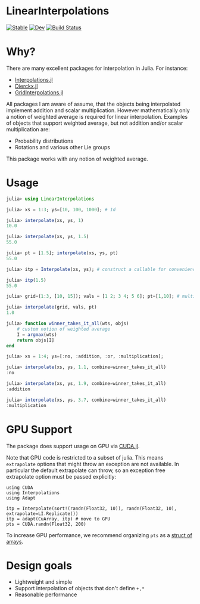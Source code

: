 # LinearInterpolations

[![Stable](https://img.shields.io/badge/docs-stable-blue.svg)](https://jw3126.github.io/LinearInterpolations.jl/stable)
[![Dev](https://img.shields.io/badge/docs-dev-blue.svg)](https://jw3126.github.io/LinearInterpolations.jl/dev)
[![Build Status](https://github.com/jw3126/LinearInterpolations.jl/workflows/CI/badge.svg)](https://github.com/jw3126/LinearInterpolations.jl/actions)

# Why?
There are many excellent packages for interpolation in Julia. For instance:
* [Interpolations.jl](https://github.com/JuliaMath/Interpolations.jl)
* [Dierckx.jl](https://github.com/kbarbary/Dierckx.jl)
* [GridInterpolations.jl](https://github.com/sisl/GridInterpolations.jl)

All packages I am aware of assume, that the objects being interpolated implement addition and
scalar multiplication. However mathematically only a notion of weighted average is required for linear interpolation.
Examples of objects that support weighted average, but not addition and/or scalar multiplication are:
* Probability distributions
* Rotations and various other Lie groups

This package works with any notion of weighted average.

# Usage

```julia
julia> using LinearInterpolations

julia> xs = 1:3; ys=[10, 100, 1000]; # 1d

julia> interpolate(xs, ys, 1)
10.0

julia> interpolate(xs, ys, 1.5)
55.0

julia> pt = [1.5]; interpolate(xs, ys, pt)
55.0

julia> itp = Interpolate(xs, ys); # construct a callable for convenience

julia> itp(1.5)
55.0

julia> grid=(1:3, [10, 15]); vals = [1 2; 3 4; 5 6]; pt=[1,10]; # multi dimensional

julia> interpolate(grid, vals, pt)
1.0

julia> function winner_takes_it_all(wts, objs)
    # custom notion of weighted average
    I = argmax(wts)
    return objs[I]
end

julia> xs = 1:4; ys=[:no, :addition, :or, :multiplication];

julia> interpolate(xs, ys, 1.1, combine=winner_takes_it_all)
:no

julia> interpolate(xs, ys, 1.9, combine=winner_takes_it_all)
:addition

julia> interpolate(xs, ys, 3.7, combine=winner_takes_it_all)
:multiplication
```

# GPU Support

The package does support usage on GPU via [CUDA.jl](https://github.com/JuliaGPU/CUDA.jl).

Note that GPU code is restricted to a subset of julia. This means `extrapolate` options that might throw an exception are not available. In particular the default extrapolate can throw, so an exception free extrapolate option must be passed explicitly:
```
using CUDA
using Interpolations
using Adapt

itp = Interpolate(sort!(randn(Float32, 10)), randn(Float32, 10), extrapolate=LI.Replicate())
itp = adapt(CuArray, itp) # move to GPU
pts = CUDA.randn(Float32, 200)
```
To increase GPU performance, we recommend organizing `pts` as a [struct of arrays](https://github.com/JuliaArrays/StructArrays.jl).

# Design goals

* Lightweight and simple
* Support interpolation of objects that don't define `+,*`
* Reasonable performance
